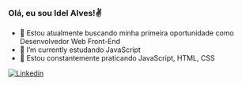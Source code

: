 
### Olá, eu sou Idel Alves!✌️
- 🔭 Estou atualmente buscando minha primeira oportunidade como Desenvolvedor  Web Front-End
- 🌱 I’m currently estudando JavaScript
- 💪 Estou constantemente praticando JavaScript, HTML, CSS

[![Linkedin](https://img.shields.io/badge/LinkedIn-0077B5?style=for-the-badge&logo=linkedin&logoColor=white)](https://www.linkedin.com/in/ildefonso-alves-483079250/)

